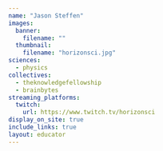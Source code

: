 ```yaml
---
name: "Jason Steffen"
images:
  banner:
    filename: ""
  thumbnail:
    filename: "horizonsci.jpg"
sciences:
  - physics
collectives:
  - theknowledgefellowship
  - brainbytes
streaming_platforms:
  twitch:
    url: https://www.twitch.tv/horizonsci
display_on_site: true
include_links: true
layout: educator
---
```

